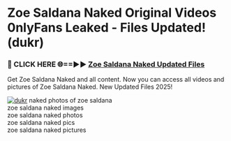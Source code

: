 # Zoe Saldana Naked Original Videos 0nlyFans Leaked - Files Updated! (dukr)

<h3>🔴 CLICK HERE 🌐==►► <a href="https://tinyurl.com/yckcrads" rel="nofollow">Zoe Saldana Naked Updated Files</a></h3>

Get Zoe Saldana Naked and all content. Now you can access all videos and pictures of Zoe Saldana Naked. New Updated Files 2025!

[![dukr](https://i.imgur.com/hpKpOFt.gif)](https://tinyurl.com/yckcrads)
naked photos of zoe saldana<br>
zoe saldana naked images<br>
zoe saldana naked photos<br>
zoe saldana naked pics<br>
zoe saldana naked pictures